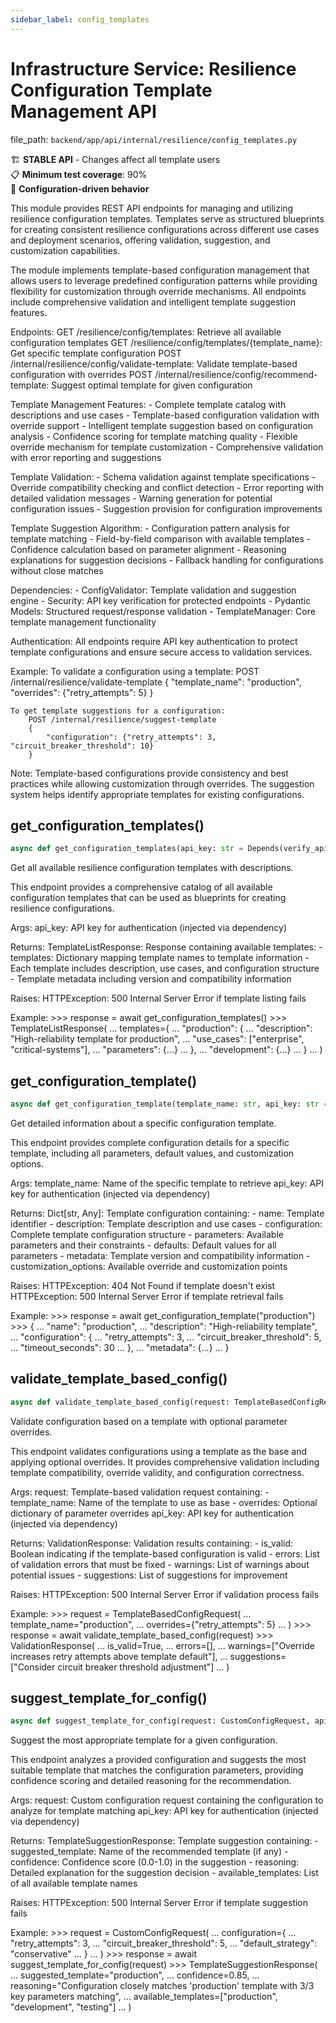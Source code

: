 ```yaml
---
sidebar_label: config_templates
---
```


# Infrastructure Service: Resilience Configuration Template Management API

  file_path: `backend/app/api/internal/resilience/config_templates.py`

🏗️ **STABLE API** - Changes affect all template users  
📋 **Minimum test coverage**: 90%  
🔧 **Configuration-driven behavior**

This module provides REST API endpoints for managing and utilizing resilience
configuration templates. Templates serve as structured blueprints for creating
consistent resilience configurations across different use cases and deployment
scenarios, offering validation, suggestion, and customization capabilities.

The module implements template-based configuration management that allows users
to leverage predefined configuration patterns while providing flexibility for
customization through override mechanisms. All endpoints include comprehensive
validation and intelligent template suggestion features.

Endpoints:
    GET  /resilience/config/templates: Retrieve all available configuration templates
    GET  /resilience/config/templates/{template_name}: Get specific template configuration
    POST /internal/resilience/config/validate-template: Validate template-based configuration with overrides
    POST /internal/resilience/config/recommend-template: Suggest optimal template for given configuration

Template Management Features:
    - Complete template catalog with descriptions and use cases
    - Template-based configuration validation with override support
    - Intelligent template suggestion based on configuration analysis
    - Confidence scoring for template matching quality
    - Flexible override mechanism for template customization
    - Comprehensive validation with error reporting and suggestions

Template Validation:
    - Schema validation against template specifications
    - Override compatibility checking and conflict detection
    - Error reporting with detailed validation messages
    - Warning generation for potential configuration issues
    - Suggestion provision for configuration improvements

Template Suggestion Algorithm:
    - Configuration pattern analysis for template matching
    - Field-by-field comparison with available templates
    - Confidence calculation based on parameter alignment
    - Reasoning explanations for suggestion decisions
    - Fallback handling for configurations without close matches

Dependencies:
    - ConfigValidator: Template validation and suggestion engine
    - Security: API key verification for protected endpoints
    - Pydantic Models: Structured request/response validation
    - TemplateManager: Core template management functionality

Authentication:
    All endpoints require API key authentication to protect template
    configurations and ensure secure access to validation services.

Example:
    To validate a configuration using a template:
        POST /internal/resilience/validate-template
        {
            "template_name": "production",
            "overrides": {"retry_attempts": 5}
        }
        
    To get template suggestions for a configuration:
        POST /internal/resilience/suggest-template
        {
            "configuration": {"retry_attempts": 3, "circuit_breaker_threshold": 10}
        }

Note:
    Template-based configurations provide consistency and best practices
    while allowing customization through overrides. The suggestion system
    helps identify appropriate templates for existing configurations.

## get_configuration_templates()

```python
async def get_configuration_templates(api_key: str = Depends(verify_api_key)) -> TemplateListResponse:
```

Get all available resilience configuration templates with descriptions.

This endpoint provides a comprehensive catalog of all available configuration
templates that can be used as blueprints for creating resilience configurations.

Args:
    api_key: API key for authentication (injected via dependency)
    
Returns:
    TemplateListResponse: Response containing available templates:
        - templates: Dictionary mapping template names to template information
        - Each template includes description, use cases, and configuration structure
        - Template metadata including version and compatibility information
        
Raises:
    HTTPException: 500 Internal Server Error if template listing fails
    
Example:
    >>> response = await get_configuration_templates()
    >>> TemplateListResponse(
    ...     templates={
    ...         "production": {
    ...             "description": "High-reliability template for production",
    ...             "use_cases": ["enterprise", "critical-systems"],
    ...             "parameters": {...}
    ...         },
    ...         "development": {...}
    ...     }
    ... )

## get_configuration_template()

```python
async def get_configuration_template(template_name: str, api_key: str = Depends(verify_api_key)):
```

Get detailed information about a specific configuration template.

This endpoint provides complete configuration details for a specific template,
including all parameters, default values, and customization options.

Args:
    template_name: Name of the specific template to retrieve
    api_key: API key for authentication (injected via dependency)
    
Returns:
    Dict[str, Any]: Template configuration containing:
        - name: Template identifier
        - description: Template description and use cases
        - configuration: Complete template configuration structure
        - parameters: Available parameters and their constraints
        - defaults: Default values for all parameters
        - metadata: Template version and compatibility information
        - customization_options: Available override and customization points
        
Raises:
    HTTPException: 404 Not Found if template doesn't exist
    HTTPException: 500 Internal Server Error if template retrieval fails
    
Example:
    >>> response = await get_configuration_template("production")
    >>> {
    ...     "name": "production",
    ...     "description": "High-reliability template",
    ...     "configuration": {
    ...         "retry_attempts": 3,
    ...         "circuit_breaker_threshold": 5,
    ...         "timeout_seconds": 30
    ...     },
    ...     "metadata": {...}
    ... }

## validate_template_based_config()

```python
async def validate_template_based_config(request: TemplateBasedConfigRequest, api_key: str = Depends(verify_api_key)) -> ValidationResponse:
```

Validate configuration based on a template with optional parameter overrides.

This endpoint validates configurations using a template as the base and applying
optional overrides. It provides comprehensive validation including template
compatibility, override validity, and configuration correctness.

Args:
    request: Template-based validation request containing:
            - template_name: Name of the template to use as base
            - overrides: Optional dictionary of parameter overrides
    api_key: API key for authentication (injected via dependency)
    
Returns:
    ValidationResponse: Validation results containing:
        - is_valid: Boolean indicating if the template-based configuration is valid
        - errors: List of validation errors that must be fixed
        - warnings: List of warnings about potential issues
        - suggestions: List of suggestions for improvement
        
Raises:
    HTTPException: 500 Internal Server Error if validation process fails
    
Example:
    >>> request = TemplateBasedConfigRequest(
    ...     template_name="production",
    ...     overrides={"retry_attempts": 5}
    ... )
    >>> response = await validate_template_based_config(request)
    >>> ValidationResponse(
    ...     is_valid=True,
    ...     errors=[],
    ...     warnings=["Override increases retry attempts above template default"],
    ...     suggestions=["Consider circuit breaker threshold adjustment"]
    ... )

## suggest_template_for_config()

```python
async def suggest_template_for_config(request: CustomConfigRequest, api_key: str = Depends(verify_api_key)) -> TemplateSuggestionResponse:
```

Suggest the most appropriate template for a given configuration.

This endpoint analyzes a provided configuration and suggests the most suitable
template that matches the configuration parameters, providing confidence scoring
and detailed reasoning for the recommendation.

Args:
    request: Custom configuration request containing the configuration
            to analyze for template matching
    api_key: API key for authentication (injected via dependency)
    
Returns:
    TemplateSuggestionResponse: Template suggestion containing:
        - suggested_template: Name of the recommended template (if any)
        - confidence: Confidence score (0.0-1.0) in the suggestion
        - reasoning: Detailed explanation for the suggestion decision
        - available_templates: List of all available template names
        
Raises:
    HTTPException: 500 Internal Server Error if template suggestion fails
    
Example:
    >>> request = CustomConfigRequest(
    ...     configuration={
    ...         "retry_attempts": 3,
    ...         "circuit_breaker_threshold": 5,
    ...         "default_strategy": "conservative"
    ...     }
    ... )
    >>> response = await suggest_template_for_config(request)
    >>> TemplateSuggestionResponse(
    ...     suggested_template="production",
    ...     confidence=0.85,
    ...     reasoning="Configuration closely matches 'production' template with 3/3 key parameters matching",
    ...     available_templates=["production", "development", "testing"]
    ... )
